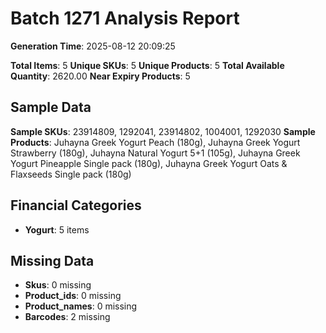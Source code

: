 # Batch 1271 Analysis Report

**Generation Time**: 2025-08-12 20:09:25

**Total Items**: 5
**Unique SKUs**: 5
**Unique Products**: 5
**Total Available Quantity**: 2620.00
**Near Expiry Products**: 5

## Sample Data
**Sample SKUs**: 23914809, 1292041, 23914802, 1004001, 1292030
**Sample Products**: Juhayna Greek Yogurt Peach (180g), Juhayna Greek Yogurt Strawberry (180g), Juhayna Natural Yogurt 5+1 (105g), Juhayna Greek Yogurt Pineapple Single pack (180g), Juhayna Greek Yogurt Oats & Flaxseeds Single pack (180g)

## Financial Categories
- **Yogurt**: 5 items

## Missing Data
- **Skus**: 0 missing
- **Product_ids**: 0 missing
- **Product_names**: 0 missing
- **Barcodes**: 2 missing
